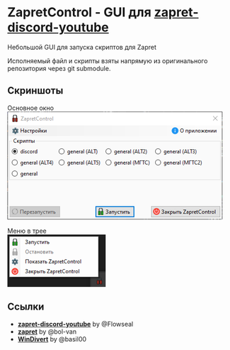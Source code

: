 # ZapretControl - GUI для [zapret-discord-youtube](https://github.com/Flowseal/zapret-discord-youtube)

Небольшой GUI для запуска скриптов для Zapret

Исполняемый файл и скрипты взяты напрямую из оригинального репозитория через git submodule.

## Скриншоты

Основное окно  
![main](./assets/main.ru.png)

Меню в трее  
![tray](./assets/tray.ru.png)

## Ссылки

- **[zapret-discord-youtube](https://github.com/Flowseal/zapret-discord-youtube)** by @Flowseal
- **[zapret](https://github.com/bol-van/zapret)** by @bol-van
- **[WinDivert](https://github.com/basil00/Divert)** by @basil00
